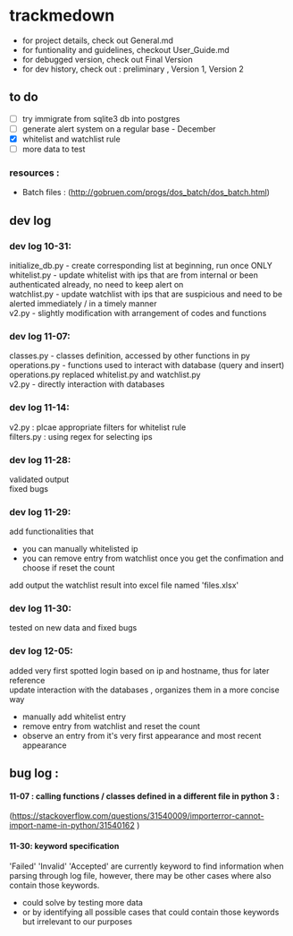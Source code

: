# trackmedown

- for project details, check out General.md 
- for funtionality and guidelines, checkout User_Guide.md 
- for debugged version, check out Final Version 
- for dev history, check out : preliminary , Version 1, Version 2 

## to do 
- [ ] try immigrate from sqlite3 db into postgres
- [ ] generate alert system on a regular base - December 
- [x] whitelist and watchlist rule 
- [ ] more data to test 

### resources :
- Batch files : (http://gobruen.com/progs/dos_batch/dos_batch.html)

## dev log 
### dev log 10-31:
initialize_db.py - create corresponding list at beginning, run once ONLY <br/>
whitelist.py - update whitelist with ips that are from internal or been authenticated already, no need to keep alert on  <br/>
watchlist.py - update watchlist with ips that are suspicious and need to be alerted immediately / in a timely manner <br/>
v2.py - slightly modification with arrangement of codes and functions <br/>

### dev log 11-07:
classes.py - classes definition, accessed by other functions in py <br/>
operations.py - functions used to interact with database (query and insert) <br/>
operations.py replaced whitelist.py and watchlist.py <br/>
v2.py - directly interaction with databases <br/>

### dev log 11-14: 
v2.py : plcae appropriate filters for whitelist rule  <br/>
filters.py : using regex for selecting ips <br/>

### dev log 11-28:
validated output <br/>
fixed bugs <br/>

### dev log 11-29:
add functionalities that 
 - you can manually whitelisted ip 
 - you can remove entry from watchlist once you get the confimation and choose if reset the count <br/>
 
add output the watchlist result into excel file named 'files.xlsx' <br/>

### dev log 11-30:
tested on new data and fixed bugs 

### dev log 12-05:
added very first spotted login based on ip and hostname, thus for later reference <br/>
update interaction with the databases , organizes them in a more concise way 
 - manually add whitelist entry 
 - remove entry from watchlist and reset the count 
 - observe an entry from it's very first appearance and most recent appearance 

## bug log :
#### 11-07 : calling functions / classes defined in a different file in python 3 :
(https://stackoverflow.com/questions/31540009/importerror-cannot-import-name-in-python/31540162 )
#### 11-30: keyword specification 
'Failed' 'Invalid' 'Accepted' are currently keyword to find information when parsing through log file, however, there may be other cases where also contain those keywords. <br/>
 - could solve by testing more data 
 - or by identifying all possible cases that could contain those keywords but irrelevant to our purposes

